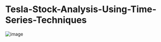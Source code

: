 # Tesla-Stock-Analysis-Using-Time-Series-Techniques
![image](https://github.com/Jasvinder21/-Tesla-Stock-Analysis-Using-Time-Series-Techniques-/assets/118373540/5e27af35-e9a6-47e2-a3c6-03878aada4e5)


